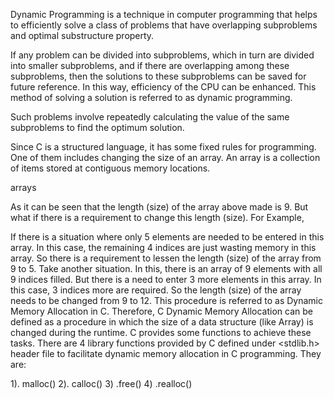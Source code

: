 <!-- Dynamic programming definition -->

Dynamic Programming is a technique in computer programming that helps to efficiently solve a class of problems that have overlapping subproblems and optimal substructure property.

If any problem can be divided into subproblems, which in turn are divided into smaller subproblems, and if there are overlapping among these subproblems, then the solutions to these subproblems can be saved for future reference. In this way, efficiency of the CPU can be enhanced. This method of solving a solution is referred to as dynamic programming.

Such problems involve repeatedly calculating the value of the same subproblems to find the optimum solution.

<!-- About Dynamic memory allocation -->

Since C is a structured language, it has some fixed rules for programming. One of them includes changing the size of an array. An array is a collection of items stored at contiguous memory locations. 

arrays

As it can be seen that the length (size) of the array above made is 9. But what if there is a requirement to change this length (size). For Example, 

If there is a situation where only 5 elements are needed to be entered in this array. In this case, the remaining 4 indices are just wasting memory in this array. So there is a requirement to lessen the length (size) of the array from 9 to 5.
Take another situation. In this, there is an array of 9 elements with all 9 indices filled. But there is a need to enter 3 more elements in this array. In this case, 3 indices more are required. So the length (size) of the array needs to be changed from 9 to 12.
This procedure is referred to as Dynamic Memory Allocation in C.
Therefore, C Dynamic Memory Allocation can be defined as a procedure in which the size of a data structure (like Array) is changed during the runtime.
C provides some functions to achieve these tasks. There are 4 library functions provided by C defined under <stdlib.h> header file to facilitate dynamic memory allocation in C programming. They are: 

1). malloc()
2). calloc()
3) .free()
4) .realloc()

<!-- These four methods are shown in these for different files and are one of the most important part while doing dynamic programmming in C language. -->

